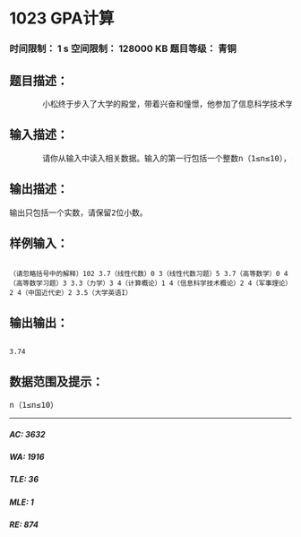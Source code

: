# 1023 GPA计算   
### 时间限制： 1 s     空间限制： 128000 KB     题目等级： 青铜  
## 题目描述：  

<pre>
       小松终于步入了大学的殿堂，带着兴奋和憧憬，他参加了信息科学技术学院的新生大会。会上，院长梅教授给大家介绍了在大学中的成绩计算方式：        需要解释一下的是，小松所在的PK大学采用的是学分制的修学方法。每一门课有一定的学分，例如线性代数2分，高等数学5分，大学英语8分。在选定了一些科目之后，只要小松通过了最后的期末测试（69以上），就会得到相应的学分，也会得到该门课的一个成绩，例如小松考了60分，他会得到0分的成绩，如果小松考了99分，他会得到4分的成绩。小松在大学的四年期间，必须修满145个学分。而小松的GPA得分则强烈的关系着他的出国，保研以及工作的情况。据梅教授的介绍，小松所在的院系有20%的人出国，60%的人读研，15%的人工作，5%的人退学。这些都是根据GPA成绩而定的。       小松仔细的研究了这个公式之后，意识到，在大学期间，占2个学分的思想政治课和占4个学分的线性代数将同等的重要。而占8个学分的大学英语课！&middot;#￥！&middot;#￥。       小松估算了一下他大一每门功课大概能够得到的分数（0-4），请你帮他计算一下他大一结束时能得到的GPA是多少。
</pre>
  
  
## 输入描述：  

<pre>
       请你从输入中读入相关数据。输入的第一行包括一个整数n（1&le;n&le;10），表示小松大一的时候功课数目。结下来的n行每行两个实数a（0&le;a&le;8）和b（0&le;b&le;4），表示小松某门课的学分和成绩。 
</pre>
  
  
## 输出描述：  

<pre>
输出只包括一个实数，请保留2位小数。
</pre>
  
  
## 样例输入：  

<pre><code>
（请忽略括号中的解释）102 3.7（线性代数）0 3（线性代数习题）5 3.7（高等数学）0 4（高等数学习题）3 3.3（力学）3 4（计算概论）1 4（信息科学技术概论）2 4（军事理论）2 4（中国近代史）2 3.5（大学英语I）
</code></pre>
  
  
## 输出输出：  

<pre><code>
3.74
</code></pre>
  
  
## 数据范围及提示：  

<pre>
n（1&le;n&le;10）
</pre>
  
  
***  

##### AC: 3632  
##### WA: 1916  
##### TLE: 36  
##### MLE: 1  
##### RE: 874  

